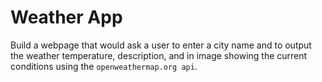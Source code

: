 # Weather App
Build a webpage that would ask a user to enter a city name and to output the weather temperature, description, and in image showing the current conditions using the `openweathermap.org api`.